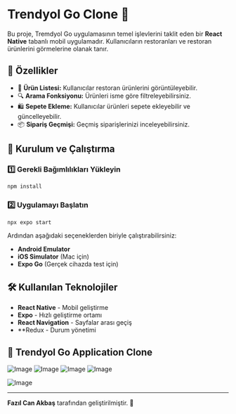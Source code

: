 # Trendyol Go Clone 🚀

Bu proje, Tremdyol Go uygulamasının temel işlevlerini taklit eden bir **React Native** tabanlı mobil uygulamadır. Kullanıcıların restoranları ve restoran ürünlerini görmelerine olanak tanır.

## 📌 Özellikler

- 🛒 **Ürün Listesi:** Kullanıcılar restoran ürünlerini görüntüleyebilir.
- 🔍 **Arama Fonksiyonu:** Ürünleri isme göre filtreleyebilirsiniz.
- 🛍 **Sepete Ekleme:** Kullanıcılar ürünleri sepete ekleyebilir ve güncelleyebilir.
- 📦 **Sipariş Geçmişi:** Geçmiş siparişlerinizi inceleyebilirsiniz.


## 🚀 Kurulum ve Çalıştırma

### 1️⃣ Gerekli Bağımlılıkları Yükleyin

```bash
npm install
```

### 2️⃣ Uygulamayı Başlatın

```bash
npx expo start
```

Ardından aşağıdaki seçeneklerden biriyle çalıştırabilirsiniz:
- **Android Emulator**
- **iOS Simulator** (Mac için)
- **Expo Go** (Gerçek cihazda test için)

## 🛠 Kullanılan Teknolojiler

- **React Native** - Mobil geliştirme
- **Expo** - Hızlı geliştirme ortamı
- **React Navigation** - Sayfalar arası geçiş
- **Redux - Durum yönetimi


## 🤝 Trendyol Go Application Clone

![Image](https://github.com/user-attachments/assets/19b58139-1962-4178-be84-9b098e5bf37c)
![Image](https://github.com/user-attachments/assets/30468b73-94a5-4620-8eda-f08cdd3f1171)
![Image](https://github.com/user-attachments/assets/fb1a2b93-7196-4e39-873e-9afc412a9d8b)
![Image](https://github.com/user-attachments/assets/1aa81990-4b1b-418e-8eab-dbd85e249b5e)

![Image](https://github.com/user-attachments/assets/e2c7a229-c793-47bf-905a-8a0a00947ace)




---
**Fazıl Can Akbaş** tarafından geliştirilmiştir. 🚀
